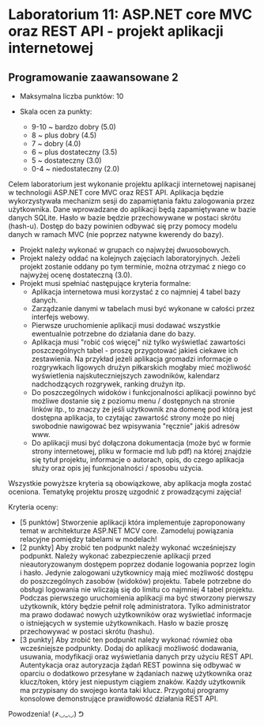 # Laboratorium 11: ASP.NET core MVC oraz REST API - projekt aplikacji internetowej
## Programowanie zaawansowane 2

- Maksymalna liczba punktów: 10

- Skala ocen za punkty:
    - 9-10 ~ bardzo dobry (5.0)
    - 8 ~ plus dobry (4.5)
    - 7 ~ dobry (4.0)
    - 6 ~ plus dostateczny (3.5)
    - 5 ~ dostateczny (3.0)
    - 0-4 ~ niedostateczny (2.0)

Celem laboratorium jest wykonanie projektu aplikacji internetowej napisanej w technologii ASP.NET core MVC oraz REST API. Aplikacja będzie wykorzystywała mechanizm sesji do zapamiętania faktu zalogowania przez użytkownika. Dane wprowadzane do aplikacji będą zapamiętywane w bazie danych SQLite. Hasło w bazie będzie przechowywane w postaci skrótu (hash-u). Dostęp do bazy powinien odbywać się przy pomocy modelu danych w ramach MVC (nie poprzez natywne kwerendy do bazy).

- Projekt należy wykonać w grupach co najwyżej dwuosobowych.
- Projekt należy oddać na kolejnych zajęciach laboratoryjnych. Jeżeli projekt zostanie oddany po tym terminie, można otrzymać z niego co najwyżej ocenę dostateczną (3.0).
- Projekt musi spełniać następujące kryteria formalne:
    - Aplikacja internetowa musi korzystać z co najmniej 4 tabel bazy danych.
    - Zarządzanie danymi w tabelach musi być wykonane w całości przez interfejs webowy.
    - Pierwsze uruchomienie aplikacji musi dodawać wszystkie ewentualnie potrzebne do działania dane do bazy.
    - Aplikacja musi "robić coś więcej" niż tylko wyświetlać zawartości poszczególnych tabel - proszę przygotować jakieś ciekawe ich zestawienia. Na przykład jeżeli aplikacja gromadzi informacje o rozgrywkach ligowych drużyn piłkarskich mogłaby mieć możliwość wyświetlenia najskuteczniejszych zawodników, kalendarz nadchodzących rozgrywek, ranking drużyn itp.
    - Do poszczególnych widoków i funkcjonalności aplikacji powinno być możliwe dostanie się z poziomu menu / dostępnych na stronie linków itp., to znaczy że jeśli użytkownik zna domenę pod którą jest dostępna aplikacja, to czytając zawartość strony może po niej swobodnie nawigować bez wpisywania "ręcznie" jakiś adresów www.
    - Do aplikacji musi być dołączona dokumentacja (może być w formie strony internetowej, pliku w formacie md lub pdf) na której znajdzie się tytuł projektu, informacje o autorach, opis, do czego aplikacja służy oraz opis jej funkcjonalności / sposobu użycia. 

Wszystkie powyższe kryteria są obowiązkowe, aby aplikacja mogła zostać oceniona. Tematykę projektu proszę uzgodnić z prowadzącymi zajęcia!

Kryteria oceny:
- [5 punktów] Stworzenie aplikacji która implementuje zaproponowany temat w architekturze ASP.NET MCV core. Zamodeluj powiązania relacyjne pomiędzy tabelami w modelach!
- [2 punkty] Aby zrobić ten podpunkt należy wykonać wcześniejszy podpunkt. Należy wykonać zabezpieczenie aplikacji przed nieautoryzowanym dostępem poprzez dodanie logowania poprzez login i hasło. Jedynie zalogowani użytkownicy mają mieć możliwość dostępu do poszczególnych zasobów (widoków) projektu. Tabele potrzebne do obsługi logowania nie wliczają się do limitu co najmniej 4 tabel projektu. Podczas pierwszego uruchomienia aplikacji ma być stworzony pierwszy użytkownik, który będzie pełnił rolę administratora. Tylko administrator ma prawo dodawać nowych użytkowników oraz wyświetlać informacje o istniejących w systemie użytkownikach. Hasło w bazie proszę przechowywać w postaci skrótu (hashu).
- [3 punkty] Aby zrobić ten podpunkt należy wykonać również oba wcześniejsze podpunkty. Dodaj do aplikacji możliwość dodawania, usuwania, modyfikacji oraz wyświetlania danych przy użyciu REST API. Autentykacja oraz autoryzacja żądań REST powinna się odbywać w oparciu o dodatkowo przesyłane w żądaniach nazwę użytkownika oraz klucz/token, który jest niepustym ciągiem znaków. Każdy użytkownik ma przypisany do swojego konta taki klucz. Przygotuj programy konsolowe demonstrujące prawidłowość działania REST API.

Powodzenia!
(҂◡_◡) ᕤ